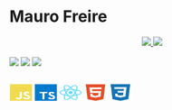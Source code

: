 # Mauro Freire
<div align="center">
  <a href="https://github.com/mcostajr">
  <img height="180em" src="https://github-readme-stats.vercel.app/api?username=mcostajr&show_icons=true&theme=dracula&include_all_commits=true&count_private=true"/>
  <img height="180em" src="https://github-readme-stats.vercel.app/api/top-langs/?username=mcostajr&layout=compact&langs_count=7&theme=dracula"/>
</div>
<br>

<div>
	<a href="https://www.linkedin.com/in/maurofreirejr/"><img src="https://img.shields.io/badge/-Mauro%20Freire-6633cc?style=flat-square&logo=Linkedin&logoColor=white&link=https://www.linkedin.com/in/maurofreirejr/"/></a>
	<a href="mailto:maurofreirejr@gmail.com"><img src="https://img.shields.io/badge/-maurofreirejr@gmail.com-6633cc?style=flat-square&logo=Gmail&logoColor=white&link=mailto:maurofreirejr@gmail.com"/></a>
	<a href="https://www.instagram.com/maurofreire_/"><img src="https://img.shields.io/badge/-maurofreire__-6633cc?style=flat-square&logo=Instagram&logoColor=white&link=https://www.instagram.com/maurofreire_/"/></a>
</div>
	
##
<div>
	<img alt="JavaScript" height="30" width="40" src="https://raw.githubusercontent.com/devicons/devicon/master/icons/javascript/javascript-plain.svg"/>
	<img alt="TypeScript" height="30" width="40" src="https://raw.githubusercontent.com/devicons/devicon/master/icons/typescript/typescript-plain.svg"/>
	<img alt="React" height="30" width="40" src="https://raw.githubusercontent.com/devicons/devicon/master/icons/react/react-original.svg"/>
	<img alt="HTML5" height="30" width="40" src="https://raw.githubusercontent.com/devicons/devicon/master/icons/html5/html5-plain.svg"/>
	<img alt="CSS3" height="30" width="40" src="https://raw.githubusercontent.com/devicons/devicon/master/icons/css3/css3-plain.svg"/>
</div>

